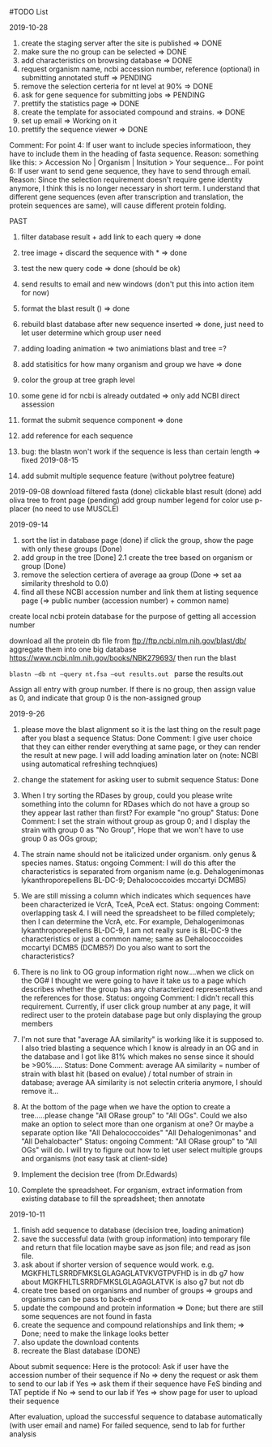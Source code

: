 #TODO List

2019-10-28
1. create the staging server after the site is published => DONE
2. make sure the no group can be selected => DONE
3. add characteristics on browsing database  => DONE
4. request organism name, ncbi accession number, reference (optional) in submitting annotated stuff => PENDING
5. remove the selection certeria for nt level at 90% => DONE
6. ask for gene sequence for submitting jobs => PENDING 
7. prettify the statistics page => DONE
8. create the template for associated compound and strains. => DONE
9. set up email => Working on it
10. prettify the sequence viewer => DONE

Comment:
For point 4:
	If user want to include species informatioon, they have to include them in the heading of fasta sequence.
	Reason: something like this:
	> Accession No | Organism | Insitution
	> Your sequence...
For point 6:
	If user want to send gene sequence, they have to send through email.
	Reason: Since the selection requirement doesn't require gene identity anymore, I think this is no longer necessary in short term. I understand that different gene sequences (even after transcription and translation, the protein sequences are same), will cause different protein folding.






PAST
1. filter database result + add link to each query => done
3. tree image + discard the sequence with *  => done

2. test the new query code => done (should be ok)
4. send results to email and new windows (don't put this into action item for now)
5. format the blast result () => done
6. rebuild blast database after new sequence inserted => done, just need to let user determine which group user need
7. adding loading animation => two animiations blast and tree =?
8. add statisitics for how many organism and group we have  => done
9. color the group at tree graph level
10. some gene id for ncbi is already outdated => only add NCBI direct assession 
11. format the submit sequence component => done


12. add reference for each sequence 
13. bug: the blastn won't work if the sequence is less than certain length => fixed 2019-08-15
14. add submit multiple sequence feature (without polytree feature)

2019-09-08
download filtered fasta (done)
clickable blast result (done)
add oliva tree to front page (pending)
add group number legend for color
use p-placer (no need to use MUSCLE)


2019-09-14
1. sort the list in database page (done)
   if click the group, show the page with only these groups (Done)
2. add group in the tree [Done]
2.1 create the tree based on organism or group (Done)
3. remove the selection certiera of average aa group (Done => set aa similarity threshold to 0.0)
4. find all these NCBI accession number and link them at listing sequence page (=> public number (accession number) + common name)



create local ncbi protein database for the purpose of getting all accession number

download all the protein db file from ftp://ftp.ncbi.nlm.nih.gov/blast/db/
aggregate them into one big database https://www.ncbi.nlm.nih.gov/books/NBK279693/
then run the blast
<!-- run ./ncbi-blast-2.9.0+/bin/blastn at compute canada -->
`blastn –db nt –query nt.fsa –out results.out `
parse the results.out


Assign all entry with group number. If there is no group, then assign value as 0, 
and indicate that group 0 is the non-assigned group


2019-9-26
1. please move the blast alignment so it is the last thing on the result page after you blast a sequence
Status: Done 
Comment: I give user choice that they can either render everything at same page, or they can render the 
result at new page. I will add loading amination later on (note: NCBI using automatical refreshing technqiues)

2. change the statement for asking user to submit sequence
Status: Done

3. When I try sorting the RDases by group, could you please write something into the column for RDases which do not have a group so they appear last rather than first? For example "no group"
Status: Done
Comment: I set the strain without group as group 0; and I display the strain with group 0 as "No Group",
Hope that we won't have to use group 0 as OGs group;

4. The strain name should not be italicized under organism. only genus & species names.
Status: ongoing
Comment: I will do this after the characteristics is separated from organism name (e.g. Dehalogenimonas lykanthroporepellens BL-DC-9; Dehalococcoides mccartyi DCMB5)

5. We are still missing a column which indicates which sequences have been characterized ie VcrA, TceA, PceA ect.
Status: ongoing 
Comment: overlapping task 4. I will need the spreadsheet to be filled completely; then I can determine the VcrA, etc.
For example, Dehalogenimonas lykanthroporepellens BL-DC-9, I am not really sure is BL-DC-9 the characteristics or just a common name; same as Dehalococcoides mccartyi DCMB5 (DCMB5?)
Do you also want to sort the characteristics?

6. There is no link to OG group information right now....when we click on the OG# I thought we were going to have it take us to a page which describes whether the group has any characterized representatives and the references for those.
Status: ongoing
Comment: I didn't recall this requirement. Currently, if user click group number at any page, it will redirect user to
the protein database page but only displaying the group members

7. I'm not sure that "average AA similarity" is working like it is supposed to. I also tried blasting a sequence which I know is already in an OG and in the database and I got like 81% which makes no sense since it should be >90%.....
Status: Done
Comment: average AA similarity =  number of strain with blast hit (based on evalue) / total number of strain in database;
average AA similarity is not selectin criteria anymore, I should remove it...  

8. At the bottom of the page when we have the option to create a tree.....please change "All ORase group" to "All OGs". Could we also make an option to select more than one organism at one? Or maybe a separate option like "All Dehalococcoides" "All Dehalogenimonas" and "All Dehalobacter"
Status: ongoing
Comment: "All ORase group" to "All OGs" will do. 
          I will try to figure out how to let user select multiple groups and organisms (not easy task at client-side)


9. Implement the decision tree (from Dr.Edwards)

10. Complete the spreadsheet.
   For organism, extract information from existing database to fill the spreadsheet; then annotate
   


2019-10-11
1. finish add sequence to database (decision tree, loading animation)
  1. save the successful data (with group information) into temporary file and return that file location
  maybe save as json file; and read as json file.
  2. ask about if shorter version of sequence would work. e.g. MGKFHLTLSRRDFMKSLGLAGAGLATVKVGTPVFHD is in db g7
  how about MGKFHLTLSRRDFMKSLGLAGAGLATVK is also g7 but not db
2. create tree based on organisms and number of groups => groups and organisms can be pass to back-end
3. update the compound and protein information => Done; but there are still some sequences are not found in fasta
4. create the sequence and compound relationships and link them; => Done; need to make the linkage looks better
5. also update the download contents 
6. recreate the Blast database (DONE)


About submit sequence:
Here is the protocol:
Ask if user have the accession number of their sequence
if No  => deny the request or ask them to send to our lab
if Yes => ask them if their sequence have FeS binding and TAT peptide
  if No => send to our lab
  if Yes => show page for user to upload their sequence

After evaluation, upload the successful sequence to database automatically (with user email and name)
For failed sequence, send to lab for further analysis









